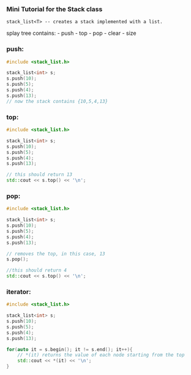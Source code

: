 ### Mini Tutorial for the Stack class

    stack_list<T> -- creates a stack implemented with a list.

splay tree contains:
    - push
    - top
    - pop
    - clear
    - size

### **push**:
```cpp
#include <stack_list.h>

stack_list<int> s;
s.push(10);
s.push(5);
s.push(4);
s.push(13);
// now the stack contains {10,5,4,13}
```

### **top**:
```cpp
#include <stack_list.h>

stack_list<int> s;
s.push(10);
s.push(5);
s.push(4);
s.push(13);

// this should return 13
std::cout << s.top() << '\n';
```

### **pop**:
```cpp
#include <stack_list.h>

stack_list<int> s;
s.push(10);
s.push(5);
s.push(4);
s.push(13);

// removes the top, in this case, 13
s.pop();

//this should return 4
std::cout << s.top() << '\n';
```

### **iterator**:
```cpp
#include <stack_list.h>

stack_list<int> s;
s.push(10);
s.push(5);
s.push(4);
s.push(13);

for(auto it = s.begin(); it != s.end(); it++){
    // *(it) returns the value of each node starting from the top
    std::cout << *(it) << '\n';
}
```